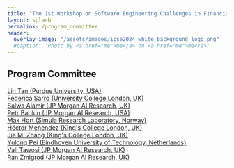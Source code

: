 ```yaml
---
title: "The 1st Workshop on Software Engineering Challenges in Financial Firms (FinanSE)"
layout: splash
permalink: /program_committee
header:
  overlay_image: "/assets/images/icse2024_white_background_logo.png"
  #caption: 'Photo by <a href="me">me</a> on <a href="me">me</a>'
---
```

<h2>Program Committee</h2>

<a href="https://www.cs.purdue.edu/homes/lintan/">Lin Tan (Purdue University, USA)</a><br>
<a href="http://www0.cs.ucl.ac.uk/staff/f.sarro/">Federica Sarro (University College London, UK)</a><br>
<a href="https://www.linkedin.com/in/salwa-alamir/?originalSubdomain=uk">Salwa Alamir (JP Morgan AI Research, UK)</a><br>
<a href="https://dblp.org/pid/161/0027.html">Petr Babkin (JP Morgan AI Research, USA)</a><br>
<a href="https://maxhort.github.io/">Max Hort (Simula Research Laboratory, Norway)</a><br>
<a href="https://www.kcl.ac.uk/people/hector-menendez">Héctor Menendez (King's College London, UK)</a><br>
<a href="https://sites.google.com/view/jie-zhang/home">Jie M. Zhang (King's College London, UK)</a><br>
<a href="https://ylpei.github.io/">Yulong Pei (Eindhoven University of Technology, Netherlands)</a><br>
<a href="https://vtawosi.github.io/">Vali Tawosi (JP Morgan AI Research, UK)</a><br>
<a href="https://scholar.google.com/citations?user=OUt5mt4AAAAJ&hl=en">Ran Zmigrod (JP Morgan AI Research, UK)</a><br>
